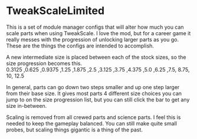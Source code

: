 # TweakScaleLimited
This is a set of module manager configs that will alter how much you can scale parts when using TweakScale.  I love the mod, but for a career game it really messes with the progression of unlocking larger parts as you go.  These are the things the configs are intended to accomplish. 

A new intermediate size is placed between each of the stock sizes, so the size progression becomes this.  
0.3125 ,0.625 ,0.9375 ,1.25 ,1.875 ,2.5 ,3.125 ,3.75 ,4.375 ,5.0 ,6.25 ,7.5, 8.75, 10, 12.5

In general, parts can go down two steps smaller and up one step larger from their base size.  It gives most parts 4 different size choices you can jump to on the size progression list, but you can still click the bar to get any size in-between.   

Scaling is removed from all crewed parts and science parts.  I feel this is needed to keep the gameplay balanced.  You can still make quite small probes, but scaling things gigantic is a thing of the past.
